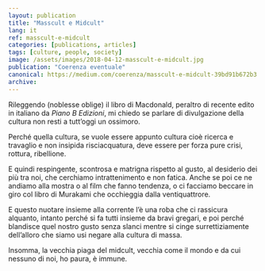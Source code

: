 ```yaml
---
layout: publication
title: "Masscult e Midcult"
lang: it
ref: masscult-e-midcult
categories: [publications, articles]
tags: [culture, people, society]
image: /assets/images/2018-04-12-masscult-e-midcult.jpg
publication: "Coerenza eventuale"
canonical: https://medium.com/coerenza/masscult-e-midcult-39bd91b672b3
archive:
---
```


Rileggendo (noblesse oblige) il libro di Macdonald, peraltro di recente edito in italiano da *Piano B Edizioni*, mi chiedo se parlare di divulgazione della cultura non resti a tutt’oggi un ossimoro.

Perché quella cultura, se vuole essere appunto cultura cioè ricerca e travaglio e non insipida risciacquatura, deve essere per forza pure crisi, rottura, ribellione.

E quindi respingente, scontrosa e matrigna rispetto al gusto, al desiderio dei più tra noi, che cerchiamo intrattenimento e non fatica. Anche se poi ce ne andiamo alla mostra o al film che fanno tendenza, o ci facciamo beccare in giro col libro di Murakami che occhieggia dalla ventiquattrore.

E questo nuotare insieme alla corrente l’è una roba che ci rassicura alquanto, intanto perché si fa tutti insieme da bravi gregari, e poi perché blandisce quel nostro gusto senza slanci mentre si cinge surrettiziamente dell’alloro che siamo usi negare alla cultura di massa.

Insomma, la vecchia piaga del midcult, vecchia come il mondo e da cui nessuno di noi, ho paura, è immune.
